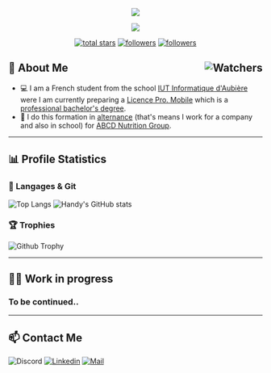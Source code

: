 <p align="center">
  <img src="https://readme-typing-svg.demolab.com?size=30&duration=2000&pause=10000&color=000000&center=true&vCenter=true&width=600&font=Fira%20Code&lines=%F0%9F%91%8B+Hi,+I'm+Valentin+Clergue+%F0%9F%91%A8%E2%80%8D%F0%9F%8E%93"/>
</p>

<p align="center">
  <img src="https://readme-typing-svg.demolab.com/?font=Fira%20Code&center=true&width=640&color=000000&vCenter=true&pause=1000&duration=3000&size=22&lines=Full-stack%20mobile%20developer;Passionate%20about%20software%20engineering;And%20also%20an%20harcore%20multiplayer%20gamer"/>
</p>

<p align="center">
  <a href="https://github.com/HandyS11?tab=repositories&sort=stargazers">
    <img alt="total stars" title="Total stars on GitHub" src="https://custom-icon-badges.demolab.com/github/stars/HandyS11?color=55960c&style=for-the-badge&labelColor=488207&logo=star"/></a>
  <a href="https://github.com/HandyS11?tab=followers">
    <img alt="followers" title="Follow me on Github" src="https://custom-icon-badges.demolab.com/github/followers/HandyS11?color=236ad3&labelColor=1155ba&style=for-the-badge&logo=person-add&label=Follow&logoColor=white"/></a>
  <a href="#">
    <img alt="followers" title="Total number of views for my profile" src="https://komarev.com/ghpvc/?username=HandyS11&style=for-the-badge&logo=person-add"/></a>
</p>

<h2>🚀 About Me <img align="right" alt="Watchers" src="https://custom-icon-badges.demolab.com/github/watchers/HandyS11/HandyS11?logo=eye&style=social&logoColor=black&color=orange"></h2>

* 💻 I am a French student from the school [IUT Informatique d'Aubière](https://www.uca.fr/formation/nos-formations/catalogue-des-formations/but-informatique-clermont) were I am currently preparing a [Licence Pro. Mobile](https://iut.uca.fr/formations/lp-developpement-dapplications-pour-plateformes-mobiles) which is a [professional bachelor's degree](https://www.onisep.fr/Ressources/Univers-Formation/Formations/Post-bac/licence-pro-mention-metiers-de-l-informatique-conception-developpement-et-test-de-logiciels).
* 💼 I do this formation in [alternance](https://www.onisep.fr/cap-vers-l-emploi/alternance) (that's means I work for a company and also in school) for [ABCD Nutrition Group](https://abcdnutrition.com/fr/).

---

## 📊 Profile Statistics

### 🧮 Langages & Git

![Top Langs](https://github-readme-stats.vercel.app/api/top-langs/?username=HandyS11&layout=compact&langs_count=10&size_weight=0&theme=transparent&count_weight=0.9&hide=dockerfile,shell,html,css,objective-c,hack)
![Handy's GitHub stats](https://github-readme-stats.vercel.app/api?username=HandyS11&count_private=true&show_icons=true&theme=transparent)

### 🏆 Trophies

![Github Trophy](https://github-profile-trophy.vercel.app/?username=HandyS11&theme=onedark&row=1&margin-w=22&no-bg=true)

---

## 👨‍💻 Work in progress

### To be continued..

---

## 📫 Contact Me

![Discord](https://img.shields.io/badge/-HandyS11%231333-blue?logo=Discord&logoColor=white&style=for-the-badge)
[![Linkedin](https://img.shields.io/badge/-LinkedIn-blue?logo=Linkedin&logoColor=white&style=for-the-badge)](https://www.linkedin.com/in/valentin-clergue-004320222/)
[![Mail](https://img.shields.io/badge/-Mail-0078D4?logo=microsoft-outlook&logoColor=white&style=for-the-badge)](mailto:valentin-clergue@orange.fr)